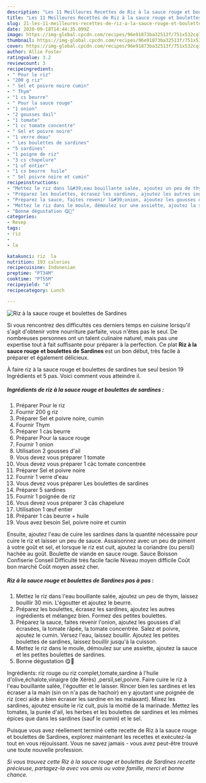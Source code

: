 ```yaml
---
description: "Les 11 Meilleures Recettes de Riz à la sauce rouge et boulettes de Sardines"
title: "Les 11 Meilleures Recettes de Riz à la sauce rouge et boulettes de Sardines"
slug: 21-les-11-meilleures-recettes-de-riz-a-la-sauce-rouge-et-boulettes-de-sardines
date: 2020-09-18T14:44:35.099Z
image: https://img-global.cpcdn.com/recipes/96e91873ba32513f/751x532cq70/riz-a-la-sauce-rouge-et-boulettes-de-sardines-photo-principale-de-la-recette.jpg
thumbnail: https://img-global.cpcdn.com/recipes/96e91873ba32513f/751x532cq70/riz-a-la-sauce-rouge-et-boulettes-de-sardines-photo-principale-de-la-recette.jpg
cover: https://img-global.cpcdn.com/recipes/96e91873ba32513f/751x532cq70/riz-a-la-sauce-rouge-et-boulettes-de-sardines-photo-principale-de-la-recette.jpg
author: Allie Foster
ratingvalue: 3.2
reviewcount: 3
recipeingredient:
- " Pour le riz"
- "200 g riz"
- " Sel et poivre noire cumin"
- " Thym"
- "1 cs beurre"
- " Pour la sauce rouge"
- "1 onion"
- "2 gousses dail"
- "1 tomate"
- "1 cc tomate concentre"
- " Sel et poivre noire"
- "1 verre deau"
- " Les boulettes de sardines"
- "5 sardines"
- "1 poigne de riz"
- "3 cs chapelure"
- "1 uf entier"
- "1 cs beurre  huile"
- " Sel poivre noire et cumin"
recipeinstructions:
- "Mettez le riz dans l&#39;eau bouillante salée, ajoutez un peu de thym, laissez bouillir 30 min. L&#39;égoutter et ajoutez le beurre."
- "Préparez les boulettes, écrasez les sardines, ajoutez les autres ingrédients et mélangez bien. Formez des petites boulettes."
- "Préparez la sauce, faites revenir l&#39;onion, ajoutez les gousses d&#39;ail écrasées, la tomate râpée, la tomate concentrée. Salez et poivre, ajoutez le cumin. Versez l&#39;eau, laissez bouillir. Ajoutez les petites boulettes de sardines, laissez bouillir jusqu&#39;à la cuisson."
- "Mettez le riz dans le moule, démoulez sur une assiette, ajoutez la sauce et les petites boulettes de sardines."
- "Bonne dégustation 😋💖"
categories:
- Resep
tags:
- riz
- 
- la

katakunci: riz  la 
nutrition: 193 calories
recipecuisine: Indonesian
preptime: "PT34M"
cooktime: "PT55M"
recipeyield: "4"
recipecategory: Lunch

---
```



![Riz à la sauce rouge et boulettes de Sardines](https://img-global.cpcdn.com/recipes/96e91873ba32513f/751x532cq70/riz-a-la-sauce-rouge-et-boulettes-de-sardines-photo-principale-de-la-recette.jpg)

Si vous rencontrez des difficultés ces derniers temps en cuisine lorsqu'il s'agit d'obtenir votre nourriture parfaite, vous n'êtes pas le seul. De nombreuses personnes ont un talent culinaire naturel, mais pas une expertise tout à fait suffisante pour préparer à la perfection. Ce plat <strong> Riz à la sauce rouge et boulettes de Sardines </strong> est un bon début, très facile à préparer et également délicieux.

<!--inarticleads1-->

À faire riz à la sauce rouge et boulettes de sardines tue seul besion 19 Ingrédients et 5 pas. Voici comment vous atteindre il.

##### Ingrédients de riz à la sauce rouge et boulettes de sardines :

1. Préparer  Pour le riz
1. Fournir 200 g riz
1. Préparer  Sel et poivre noire, cumin
1. Fournir  Thym
1. Préparer 1 càs beurre
1. Préparer  Pour la sauce rouge
1. Fournir 1 onion
1. Utilisation 2 gousses d&#39;ail
1. Vous devez vous préparer 1 tomate
1. Vous devez vous préparer 1 càc tomate concentrée
1. Préparer  Sel et poivre noire
1. Fournir 1 verre d&#39;eau
1. Vous devez vous préparer  Les boulettes de sardines
1. Préparer 5 sardines
1. Fournir 1 poignée de riz
1. Vous devez vous préparer 3 càs chapelure
1. Utilisation 1 œuf entier
1. Préparer 1 càs beurre + huile
1. Vous avez besoin  Sel, poivre noire et cumin


Ensuite, ajoutez l&#39;eau de cuire les sardines dans la quantité nécessaire pour cuire le riz et laisser un peu de sauce. Assaisonnez avec un peu de piment à votre goût et sel, et lorsque le riz est cuit, ajoutez la coriandre (ou persil) hachée au goût. Boulette de viande en sauce rouge. Sauce Boisson Confiserie Conseil Difficulté très facile facile Niveau moyen difficile Coût bon marché Coût moyen assez cher. 

<!--inarticleads2-->

##### Riz à la sauce rouge et boulettes de Sardines pas à pas :

1. Mettez le riz dans l&#39;eau bouillante salée, ajoutez un peu de thym, laissez bouillir 30 min. L&#39;égoutter et ajoutez le beurre.
1. Préparez les boulettes, écrasez les sardines, ajoutez les autres ingrédients et mélangez bien. Formez des petites boulettes.
1. Préparez la sauce, faites revenir l&#39;onion, ajoutez les gousses d&#39;ail écrasées, la tomate râpée, la tomate concentrée. Salez et poivre, ajoutez le cumin. Versez l&#39;eau, laissez bouillir. Ajoutez les petites boulettes de sardines, laissez bouillir jusqu&#39;à la cuisson.
1. Mettez le riz dans le moule, démoulez sur une assiette, ajoutez la sauce et les petites boulettes de sardines.
1. Bonne dégustation 😋💖


Ingrédients: riz rouge ou riz complet,tomate,sardine à l&#39;huile d&#39;olive,échalote,vinaigre (de Xérès) ,persil,sel,poivre. Faire cuire le riz à l&#39;eau bouillante salée, l&#39;égoutter et le laisser. Rincer bien les sardines et les écraser a la main (sin on n&#39;a pas de hachoir) en y ajoutant une poignée de riz (ceci aide a bien écraser les sardine en les malaxant). Mixez les sardines, ajoutez ensuite le riz cuit, puis la moitié de la marinade. Mettez les tomates, la purée d&#39;ail, les herbes et les boulettes de sardines et les mêmes épices que dans les sardines (sauf le cumin) et le sel. 

<!--inarticleads1-->

<p>
Puisque vous avez réellement terminé cette recette de Riz à la sauce rouge et boulettes de Sardines, explorez maintenant les recettes et exécutez-la tout en vous réjouissant. Vous ne savez jamais - vous avez peut-être trouvé une toute nouvelle profession.
</p>

<p>
<i>Si vous trouvez cette Riz à la sauce rouge et boulettes de Sardines recette précieuse, partagez-la avec vos amis ou votre famille, merci et bonne chance.</i>
</p>
